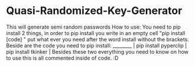 # Quasi-Randomized-Key-Generator
This will generate semi random passwords 
How to use:
You need to pip install 2 things, in order to pip install you write in an empty cell "pip install [code] " put what ever you need after the word install without the brackets. Beside are the code you need to pip install: ________
 | pip install pyperclip
 | pip install tkinker | 
         Besides these two everything you need to know on how to use this is all commented inside of code. 
         :D
